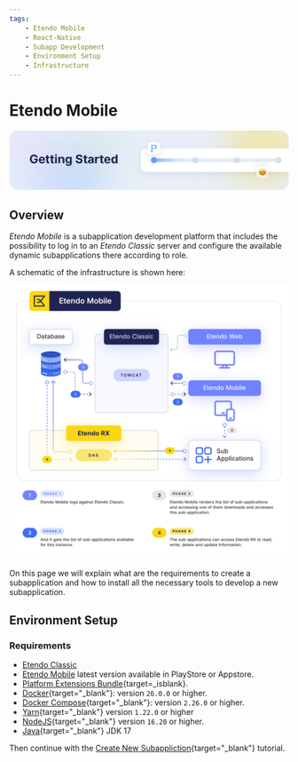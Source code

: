 ```yaml
---
tags:
    - Etendo Mobile
    - React-Native
    - Subapp Development
    - Environment Setup
    - Infrastructure
---
```


# Etendo Mobile

![cover-getting-started.png](../../assets/getting-started/overview/cover-getting-started.png)

## Overview

*Etendo Mobile* is a subapplication development platform that includes the possibility to log in to an *Etendo Classic* server and configure the available dynamic subapplications there according to role. 

A schematic of the infrastructure is shown here:

![etendo-mobile-infrastructure.png](../../assets/developer-guide/etendo-mobile/getting-started/etendo-mobile-infrastructure.png)

On this page we will explain what are the requirements to create a subapplication and how to install all the necessary tools to develop a new subapplication.

## Environment Setup
### Requirements

- [Etendo Classic](../../developer-guide/etendo-rx/getting-started.md)
- [Etendo Mobile](../../user-guide/etendo-mobile/getting-started.md) latest version available in PlayStore or Appstore.
- [Platform Extensions Bundle](https://marketplace.etendo.cloud/#/product-details?module=5AE4A287F2584210876230321FBEE614){target=_isblank}.
- [Docker](https://docs.docker.com/get-docker/){target="_blank"}: version `26.0.0` or higher.
- [Docker Compose](https://docs.docker.com/compose/install/){target="_blank"}: version `2.26.0` or higher.
- [Yarn](https://classic.yarnpkg.com/en/docs/install/){target="_blank"} version `1.22.0` or higher
- [NodeJS](https://nodejs.org/en/download/package-manager){target="_blank"} version `16.20` or higher.
- [Java](https://www.oracle.com/ar/java/technologies/downloads/#jdk17){target="_blank"} JDK 17 

Then continue with the [Create New Subappliction](../../developer-guide/etendo-mobile/tutorials/create-new-subapplication.md){target="_blank"} tutorial.
